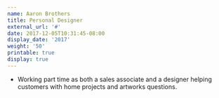 ```yaml
---
name: Aaron Brothers
title: Personal Designer
external_url: '#'
date: 2017-12-05T10:31:45-08:00
display_date: '2017'
weight: '50'
printable: true
display: true
---
```

* Working part time as both a sales associate and a designer helping customers with home projects and artworks questions.
